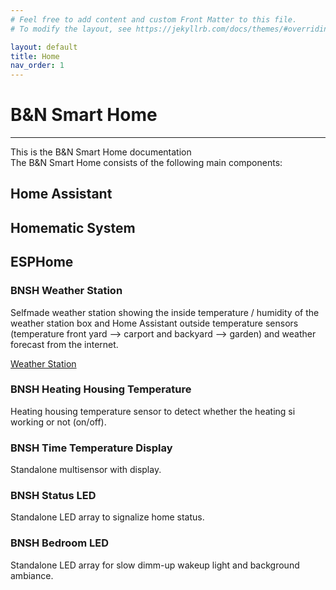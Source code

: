 ```yaml
---
# Feel free to add content and custom Front Matter to this file.
# To modify the layout, see https://jekyllrb.com/docs/themes/#overriding-theme-defaults

layout: default
title: Home
nav_order: 1
---
```


# B&N Smart Home

* * *

This is the B&N Smart Home documentation  
The B&N Smart Home consists of the following main components:

## Home Assistant

## Homematic System

## ESPHome

### BNSH Weather Station

Selfmade weather station showing the inside temperature / humidity of the weather station box and Home Assistant outside temperature sensors (temperature front yard --> carport and backyard --> garden) and weather forecast from the internet.

[Weather Station](assets/images/weather_station.png)

### BNSH Heating Housing Temperature

Heating housing temperature sensor to detect whether the heating si working or not (on/off).

### BNSH Time Temperature Display

Standalone multisensor with display.

### BNSH Status LED

Standalone LED array to signalize home status.

### BNSH Bedroom LED

Standalone LED array for slow dimm-up wakeup light and background ambiance.
